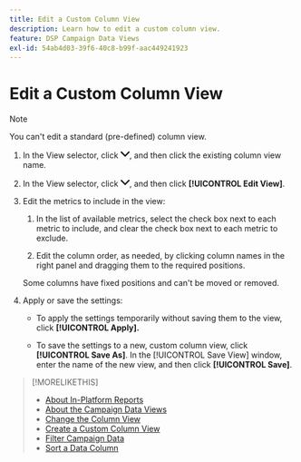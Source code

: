 ```yaml
---
title: Edit a Custom Column View
description: Learn how to edit a custom column view.
feature: DSP Campaign Data Views
exl-id: 54ab4d03-39f6-40c8-b99f-aac449241923
---
```

# Edit a Custom Column View

>[!NOTE]
>
>You can't edit a standard (pre-defined) column view.

1. In the View selector, click ![down arrow](/help/dsp/assets/chevron-down.png), and then click the existing column view name.

1. In the View selector, click ![down arrow](/help/dsp/assets/chevron-down.png), and then click **[!UICONTROL Edit View]**.

1. Edit the metrics to include in the view:

    1. In the list of available metrics, select the check box next to each metric to include, and clear the check box next to each metric to exclude.

    1. Edit the column order, as needed, by clicking column names in the right panel and dragging them to the required positions.

   Some columns have fixed positions and can't be moved or removed.

1. Apply or save the settings:

    * To apply the settings temporarily without saving them to the view, click **[!UICONTROL Apply].**

    * To save the settings to a new, custom column view, click **[!UICONTROL Save As]**. In the [!UICONTROL Save View] window, enter the name of the new view, and then click **[!UICONTROL Save]**.

>[!MORELIKETHIS]
>
>* [About In-Platform Reports](campaign-reports-about.md)
>* [About the Campaign Data Views](campaign-data-views-about.md)
>* [Change the Column View](column-view-change.md)
>* [Create a Custom Column View](column-view-create.md)
>* [Filter Campaign Data](campaign-data-filter.md)
>* [Sort a Data Column](campaign-data-sort.md)
